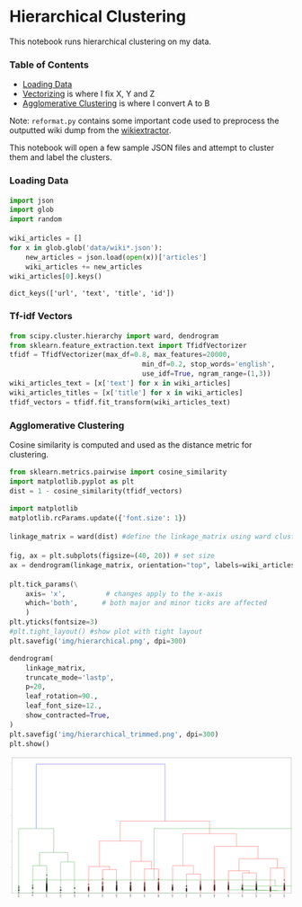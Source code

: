 
# Hierarchical Clustering

This notebook runs hierarchical clustering on my data.

### Table of Contents
- [Loading Data](#loading-data)
- [Vectorizing](#tf-idf-vectors) is where I fix X, Y and Z
- [Agglomerative Clustering](#agglomerative-clustering) is where I convert A to B

Note: `reformat.py` contains some important code used to preprocess the outputted wiki dump from the [wikiextractor](wikiextractor).

This notebook will open a few sample JSON files and attempt to cluster them and label the clusters.

### Loading Data


```python
import json
import glob
import random

wiki_articles = []
for x in glob.glob('data/wiki*.json'):
    new_articles = json.load(open(x))['articles']
    wiki_articles += new_articles
wiki_articles[0].keys()

```




    dict_keys(['url', 'text', 'title', 'id'])



### Tf-idf Vectors


```python
from scipy.cluster.hierarchy import ward, dendrogram
from sklearn.feature_extraction.text import TfidfVectorizer
tfidf = TfidfVectorizer(max_df=0.8, max_features=20000,
                                 min_df=0.2, stop_words='english',
                                 use_idf=True, ngram_range=(1,3))
wiki_articles_text = [x['text'] for x in wiki_articles]
wiki_articles_titles = [x['title'] for x in wiki_articles]
tfidf_vectors = tfidf.fit_transform(wiki_articles_text)
```

### Agglomerative Clustering
Cosine similarity is computed and used as the distance metric for clustering.


```python
from sklearn.metrics.pairwise import cosine_similarity
import matplotlib.pyplot as plt
dist = 1 - cosine_similarity(tfidf_vectors)

```


```python
import matplotlib
matplotlib.rcParams.update({'font.size': 1})

linkage_matrix = ward(dist) #define the linkage_matrix using ward clustering pre-computed distances

fig, ax = plt.subplots(figsize=(40, 20)) # set size
ax = dendrogram(linkage_matrix, orientation="top", labels=wiki_articles_titles);

plt.tick_params(\
    axis= 'x',          # changes apply to the x-axis
    which='both',      # both major and minor ticks are affected
    )
plt.yticks(fontsize=3)
#plt.tight_layout() #show plot with tight layout
plt.savefig('img/hierarchical.png', dpi=300)
```


```python
dendrogram(
    linkage_matrix,
    truncate_mode='lastp',
    p=20,
    leaf_rotation=90.,
    leaf_font_size=12.,
    show_contracted=True,
)
plt.savefig('img/hierarchical_trimmed.png', dpi=300)
plt.show()

```


![png](img/output_7_0.png)
